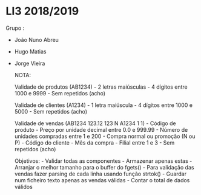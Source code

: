 # LI3 2018/2019

Grupo : 
* João Nuno Abreu
* Hugo Matias
* Jorge Vieira

    NOTA:

    Validade de produtos (AB1234)
        - 2 letras maiúsculas
        - 4 dígitos entre 1000 e 9999
        - Sem repetidos (acho)

    Validade de clientes (A1234)
        - 1 letra maiúscula
        - 4 dígitos entre 1000 e 5000
        - Sem repetidos (acho)

    Validade de vendas (AB1234 123.12 123 N A1234 1 1)
        - Código de produto
        - Preço por unidade decimal entre 0.0 e 999.99
        - Número de unidades compradas entre 1 e 200
        - Compra normal ou promoção (N ou P)
        - Código do cliente
        - Mês da compra
        - Filial entre 1 e 3
        - Sem repetidos (acho)

    Objetivos:
        - Validar todas as componentes 
        - Armazenar apenas estas
        - Arranjar o melhor tamanho para o buffer do fgets()
        - Para validação das vendas fazer parsing de cada linha usando função strtok()
        - Guardar num ficheiro texto apenas as vendas válidas
        - Contar o total de dados válidos